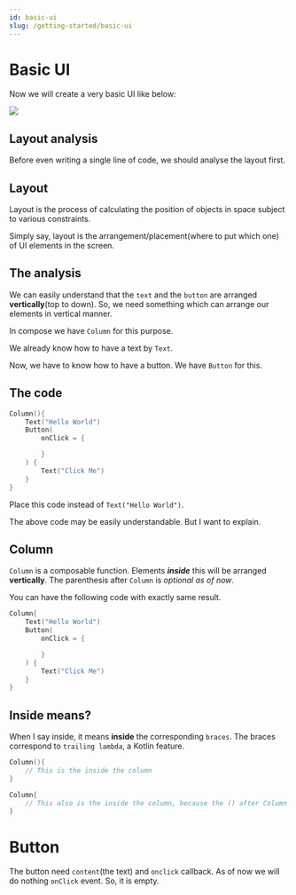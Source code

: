 ```yaml
---
id: basic-ui
slug: /getting-started/basic-ui
---
```


# Basic UI

Now we will create a very basic UI like below:

![](/img/basic-ui.png)

## Layout analysis

Before even writing a single line of code, we should analyse the layout first.

## Layout

Layout is the process of calculating the position of objects in space subject to various constraints.

Simply say, layout is the arrangement/placement(where to put which one) of UI elements in the screen.

## The analysis

We can easily understand that the `text` and the `button` are arranged **vertically**(top to down). So, we need something which can arrange our elements in vertical manner.

In compose we have `Column` for this purpose.

We already know how to have a text by `Text`.

Now, we have to know how to have a button. We have `Button` for this.

## The code

```kotlin
Column(){
    Text("Hello World")
    Button(
        onClick = {

        }
    ) {
        Text("Click Me")
    }
}
```

Place this code instead of `Text("Hello World")`.

The above code may be easily understandable. But I want to explain.

## Column

`Column` is a composable function. Elements **_inside_** this will be arranged **vertically**. The parenthesis after `Column` is _optional as of now_.

You can have the following code with exactly same result.

```kotlin
Column{
    Text("Hello World")
    Button(
        onClick = {

        }
    ) {
        Text("Click Me")
    }
}
```

## Inside means?

When I say inside, it means **inside** the corresponding `braces`. The braces correspond to `trailing lambda`, a Kotlin feature.

```kotlin
Column(){
    // This is the inside the column
}
```

```kotlin
Column{
    // This also is the inside the column, because the () after Column is optional
}
```

# Button

The button need `content`(the text) and `onclick` callback. As of now we will do nothing `onClick` event. So, it is empty.
